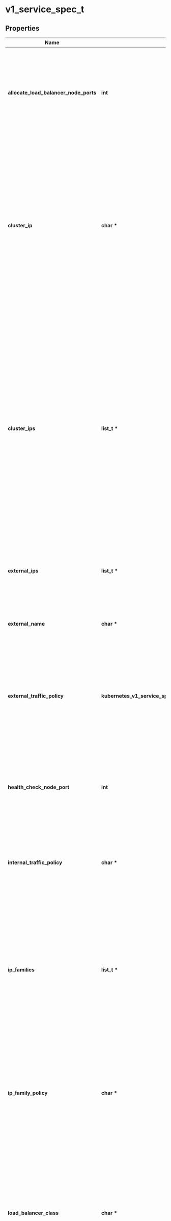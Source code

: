 # v1_service_spec_t

## Properties
Name | Type | Description | Notes
------------ | ------------- | ------------- | -------------
**allocate_load_balancer_node_ports** | **int** | allocateLoadBalancerNodePorts defines if NodePorts will be automatically allocated for services with type LoadBalancer.  Default is \&quot;true\&quot;. It may be set to \&quot;false\&quot; if the cluster load-balancer does not rely on NodePorts.  If the caller requests specific NodePorts (by specifying a value), those requests will be respected, regardless of this field. This field may only be set for services with type LoadBalancer and will be cleared if the type is changed to any other type. This field is beta-level and is only honored by servers that enable the ServiceLBNodePortControl feature. | [optional] 
**cluster_ip** | **char \*** | clusterIP is the IP address of the service and is usually assigned randomly. If an address is specified manually, is in-range (as per system configuration), and is not in use, it will be allocated to the service; otherwise creation of the service will fail. This field may not be changed through updates unless the type field is also being changed to ExternalName (which requires this field to be blank) or the type field is being changed from ExternalName (in which case this field may optionally be specified, as describe above).  Valid values are \&quot;None\&quot;, empty string (\&quot;\&quot;), or a valid IP address. Setting this to \&quot;None\&quot; makes a \&quot;headless service\&quot; (no virtual IP), which is useful when direct endpoint connections are preferred and proxying is not required.  Only applies to types ClusterIP, NodePort, and LoadBalancer. If this field is specified when creating a Service of type ExternalName, creation will fail. This field will be wiped when updating a Service to type ExternalName. More info: https://kubernetes.io/docs/concepts/services-networking/service/#virtual-ips-and-service-proxies | [optional] 
**cluster_ips** | **list_t \*** | ClusterIPs is a list of IP addresses assigned to this service, and are usually assigned randomly.  If an address is specified manually, is in-range (as per system configuration), and is not in use, it will be allocated to the service; otherwise creation of the service will fail. This field may not be changed through updates unless the type field is also being changed to ExternalName (which requires this field to be empty) or the type field is being changed from ExternalName (in which case this field may optionally be specified, as describe above).  Valid values are \&quot;None\&quot;, empty string (\&quot;\&quot;), or a valid IP address.  Setting this to \&quot;None\&quot; makes a \&quot;headless service\&quot; (no virtual IP), which is useful when direct endpoint connections are preferred and proxying is not required.  Only applies to types ClusterIP, NodePort, and LoadBalancer. If this field is specified when creating a Service of type ExternalName, creation will fail. This field will be wiped when updating a Service to type ExternalName.  If this field is not specified, it will be initialized from the clusterIP field.  If this field is specified, clients must ensure that clusterIPs[0] and clusterIP have the same value.  This field may hold a maximum of two entries (dual-stack IPs, in either order). These IPs must correspond to the values of the ipFamilies field. Both clusterIPs and ipFamilies are governed by the ipFamilyPolicy field. More info: https://kubernetes.io/docs/concepts/services-networking/service/#virtual-ips-and-service-proxies | [optional] 
**external_ips** | **list_t \*** | externalIPs is a list of IP addresses for which nodes in the cluster will also accept traffic for this service.  These IPs are not managed by Kubernetes.  The user is responsible for ensuring that traffic arrives at a node with this IP.  A common example is external load-balancers that are not part of the Kubernetes system. | [optional] 
**external_name** | **char \*** | externalName is the external reference that discovery mechanisms will return as an alias for this service (e.g. a DNS CNAME record). No proxying will be involved.  Must be a lowercase RFC-1123 hostname (https://tools.ietf.org/html/rfc1123) and requires &#x60;type&#x60; to be \&quot;ExternalName\&quot;. | [optional] 
**external_traffic_policy** | **kubernetes_v1_service_spec_EXTERNALTRAFFICPOLICY_e** | externalTrafficPolicy denotes if this Service desires to route external traffic to node-local or cluster-wide endpoints. \&quot;Local\&quot; preserves the client source IP and avoids a second hop for LoadBalancer and Nodeport type services, but risks potentially imbalanced traffic spreading. \&quot;Cluster\&quot; obscures the client source IP and may cause a second hop to another node, but should have good overall load-spreading.  Possible enum values:  - &#x60;\&quot;Cluster\&quot;&#x60; specifies node-global (legacy) behavior.  - &#x60;\&quot;Local\&quot;&#x60; specifies node-local endpoints behavior. | [optional] 
**health_check_node_port** | **int** | healthCheckNodePort specifies the healthcheck nodePort for the service. This only applies when type is set to LoadBalancer and externalTrafficPolicy is set to Local. If a value is specified, is in-range, and is not in use, it will be used.  If not specified, a value will be automatically allocated.  External systems (e.g. load-balancers) can use this port to determine if a given node holds endpoints for this service or not.  If this field is specified when creating a Service which does not need it, creation will fail. This field will be wiped when updating a Service to no longer need it (e.g. changing type). | [optional] 
**internal_traffic_policy** | **char \*** | InternalTrafficPolicy specifies if the cluster internal traffic should be routed to all endpoints or node-local endpoints only. \&quot;Cluster\&quot; routes internal traffic to a Service to all endpoints. \&quot;Local\&quot; routes traffic to node-local endpoints only, traffic is dropped if no node-local endpoints are ready. The default value is \&quot;Cluster\&quot;. | [optional] 
**ip_families** | **list_t \*** | IPFamilies is a list of IP families (e.g. IPv4, IPv6) assigned to this service. This field is usually assigned automatically based on cluster configuration and the ipFamilyPolicy field. If this field is specified manually, the requested family is available in the cluster, and ipFamilyPolicy allows it, it will be used; otherwise creation of the service will fail. This field is conditionally mutable: it allows for adding or removing a secondary IP family, but it does not allow changing the primary IP family of the Service. Valid values are \&quot;IPv4\&quot; and \&quot;IPv6\&quot;.  This field only applies to Services of types ClusterIP, NodePort, and LoadBalancer, and does apply to \&quot;headless\&quot; services. This field will be wiped when updating a Service to type ExternalName.  This field may hold a maximum of two entries (dual-stack families, in either order).  These families must correspond to the values of the clusterIPs field, if specified. Both clusterIPs and ipFamilies are governed by the ipFamilyPolicy field. | [optional] 
**ip_family_policy** | **char \*** | IPFamilyPolicy represents the dual-stack-ness requested or required by this Service. If there is no value provided, then this field will be set to SingleStack. Services can be \&quot;SingleStack\&quot; (a single IP family), \&quot;PreferDualStack\&quot; (two IP families on dual-stack configured clusters or a single IP family on single-stack clusters), or \&quot;RequireDualStack\&quot; (two IP families on dual-stack configured clusters, otherwise fail). The ipFamilies and clusterIPs fields depend on the value of this field. This field will be wiped when updating a service to type ExternalName. | [optional] 
**load_balancer_class** | **char \*** | loadBalancerClass is the class of the load balancer implementation this Service belongs to. If specified, the value of this field must be a label-style identifier, with an optional prefix, e.g. \&quot;internal-vip\&quot; or \&quot;example.com/internal-vip\&quot;. Unprefixed names are reserved for end-users. This field can only be set when the Service type is &#39;LoadBalancer&#39;. If not set, the default load balancer implementation is used, today this is typically done through the cloud provider integration, but should apply for any default implementation. If set, it is assumed that a load balancer implementation is watching for Services with a matching class. Any default load balancer implementation (e.g. cloud providers) should ignore Services that set this field. This field can only be set when creating or updating a Service to type &#39;LoadBalancer&#39;. Once set, it can not be changed. This field will be wiped when a service is updated to a non &#39;LoadBalancer&#39; type. | [optional] 
**load_balancer_ip** | **char \*** | Only applies to Service Type: LoadBalancer LoadBalancer will get created with the IP specified in this field. This feature depends on whether the underlying cloud-provider supports specifying the loadBalancerIP when a load balancer is created. This field will be ignored if the cloud-provider does not support the feature. | [optional] 
**load_balancer_source_ranges** | **list_t \*** | If specified and supported by the platform, this will restrict traffic through the cloud-provider load-balancer will be restricted to the specified client IPs. This field will be ignored if the cloud-provider does not support the feature.\&quot; More info: https://kubernetes.io/docs/tasks/access-application-cluster/create-external-load-balancer/ | [optional] 
**ports** | [**list_t**](v1_service_port.md) \* | The list of ports that are exposed by this service. More info: https://kubernetes.io/docs/concepts/services-networking/service/#virtual-ips-and-service-proxies | [optional] 
**publish_not_ready_addresses** | **int** | publishNotReadyAddresses indicates that any agent which deals with endpoints for this Service should disregard any indications of ready/not-ready. The primary use case for setting this field is for a StatefulSet&#39;s Headless Service to propagate SRV DNS records for its Pods for the purpose of peer discovery. The Kubernetes controllers that generate Endpoints and EndpointSlice resources for Services interpret this to mean that all endpoints are considered \&quot;ready\&quot; even if the Pods themselves are not. Agents which consume only Kubernetes generated endpoints through the Endpoints or EndpointSlice resources can safely assume this behavior. | [optional] 
**selector** | **list_t*** | Route service traffic to pods with label keys and values matching this selector. If empty or not present, the service is assumed to have an external process managing its endpoints, which Kubernetes will not modify. Only applies to types ClusterIP, NodePort, and LoadBalancer. Ignored if type is ExternalName. More info: https://kubernetes.io/docs/concepts/services-networking/service/ | [optional] 
**session_affinity** | **kubernetes_v1_service_spec_SESSIONAFFINITY_e** | Supports \&quot;ClientIP\&quot; and \&quot;None\&quot;. Used to maintain session affinity. Enable client IP based session affinity. Must be ClientIP or None. Defaults to None. More info: https://kubernetes.io/docs/concepts/services-networking/service/#virtual-ips-and-service-proxies  Possible enum values:  - &#x60;\&quot;ClientIP\&quot;&#x60; is the Client IP based.  - &#x60;\&quot;None\&quot;&#x60; - no session affinity. | [optional] 
**session_affinity_config** | [**v1_session_affinity_config_t**](v1_session_affinity_config.md) \* |  | [optional] 
**type** | **kubernetes_v1_service_spec_TYPE_e** | type determines how the Service is exposed. Defaults to ClusterIP. Valid options are ExternalName, ClusterIP, NodePort, and LoadBalancer. \&quot;ClusterIP\&quot; allocates a cluster-internal IP address for load-balancing to endpoints. Endpoints are determined by the selector or if that is not specified, by manual construction of an Endpoints object or EndpointSlice objects. If clusterIP is \&quot;None\&quot;, no virtual IP is allocated and the endpoints are published as a set of endpoints rather than a virtual IP. \&quot;NodePort\&quot; builds on ClusterIP and allocates a port on every node which routes to the same endpoints as the clusterIP. \&quot;LoadBalancer\&quot; builds on NodePort and creates an external load-balancer (if supported in the current cloud) which routes to the same endpoints as the clusterIP. \&quot;ExternalName\&quot; aliases this service to the specified externalName. Several other fields do not apply to ExternalName services. More info: https://kubernetes.io/docs/concepts/services-networking/service/#publishing-services-service-types  Possible enum values:  - &#x60;\&quot;ClusterIP\&quot;&#x60; means a service will only be accessible inside the cluster, via the cluster IP.  - &#x60;\&quot;ExternalName\&quot;&#x60; means a service consists of only a reference to an external name that kubedns or equivalent will return as a CNAME record, with no exposing or proxying of any pods involved.  - &#x60;\&quot;LoadBalancer\&quot;&#x60; means a service will be exposed via an external load balancer (if the cloud provider supports it), in addition to &#39;NodePort&#39; type.  - &#x60;\&quot;NodePort\&quot;&#x60; means a service will be exposed on one port of every node, in addition to &#39;ClusterIP&#39; type. | [optional] 

[[Back to Model list]](../README.md#documentation-for-models) [[Back to API list]](../README.md#documentation-for-api-endpoints) [[Back to README]](../README.md)


